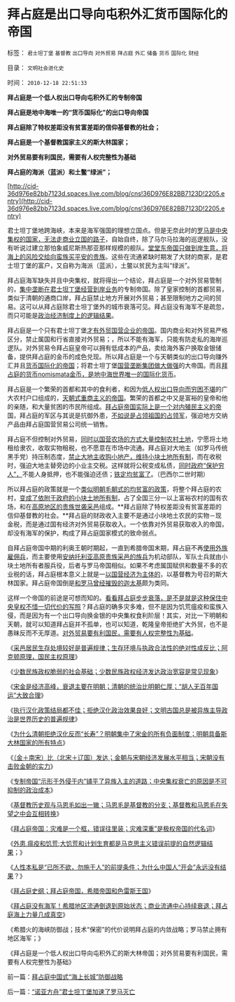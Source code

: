 # 拜占庭是出口导向屯积外汇货币国际化的帝国

标签： `君士坦丁堡` `基督教` `出口导向` `对外贸易` `拜占庭` `外汇` `储备` `货币` `国际化` `财经` 

目录： `文明社会进化史`

时间： `2010-12-18 22:51:33`

**拜占庭是一个低人权出口导向屯积外汇的专制帝国**

**拜占庭是地中海唯一的“货币国际化”的出口导向帝国**

**拜占庭除了特权差距没有贫富差距的信仰基督教的社会；**

**拜占庭是一个基督教国家主义的斯大林国家；**

**对外贸易要有利国民，需要有人权完整性为基础**

**拜占庭的海派（蓝派）和土鳖“绿派”；**

[http://cid-36d976e82bb7123d.spaces.live.com/blog/cns!36D976E82BB7123D!2205.entry](http://cid-36d976e82bb7123d.spaces.live.com/blog/cns!36D976E82BB7123D!2205.entry)

君士坦丁堡地跨海峡，本来是海军强国的理想立国点。但是无奈此时的[罗马是中央集权的国家，无法走商业立国的路子](../../../2010/11/10/罗马崩溃是基督教入主的代价.md)，自始自终，除了马尔马拉海的巡逻舰队，没有听说过建立那怕象威尼斯热那亚那样规模的舰队。[堂堂东帝国只做到岸生意，将海上的风险交给向蛮族买平安的贵族](../../../2009/4/7/谁主张谁维护的现代国际法；海洋法的利益声明.md)。这些在流通紧缺时期发了大财的商家，是君士坦丁堡的富户，又自称为海派（蓝派），土鳖以贫民为主叫“绿派”。

拜占庭海军缺失并且中央集权，就将得出一个结论，拜占庭是一个对外贸易管制的，[集中垄断在君士坦丁堡经营到岸业务](../../../2009/9/16/国民税负强度要算上行政垄断.md)的专制帝国。除了皇家控制的首都贸易，类似于清朝的通商口岸，拜占庭禁止地方开展对外贸易；甚至限制地方之间的贸易。这可以从拜占庭除君士坦丁堡外的城市衰落可见。拜占庭没有海军不是疏忽，而只可能是[政治经济制度上的逻辑结果](../../../2010/11/23/军事是政治的延伸，罗马帝国自取其败.md)。

拜占庭是一个只有君士坦丁堡[才有外贸国营企业的帝国](../../../2010/10/1/拨乱反正就会有“失去的几十年”——＞比亡国强！.md)。国内商业和对外贸易严格区分，禁止属国和行省直接对外贸易；，所以不能有海军，只能有防走私的海岸巡逻队。对外贸易令拜占庭皇帝可以拥有低成本的产品，卖给海外客户换取金银储备，提供拜占庭的金币的成色兑现。所以拜占庭是一个与天朝类似的出口导向赚外汇并且[货币国际化的帝国](../../../2010/11/29/欧元含金量的不足和蒙代尔的“妙计”；.md)；将君士坦丁堡[国营垄断集团做大做强](../../../2009/7/22/国企是否造大造强的内宅英雄.md)的大帝国。而且[拜占庭的货币nomismata金币，是地中海世界唯一的国际化货币](../../../2009/6/30/人民币国际化可能是中国百姓利益的噩耗.md)。

拜占庭是一个繁荣的首都和其中的食利者，和因为[低人权出口导向而穷困不堪](../../../2010/4/26/低估人民币“贵买贱卖＝全民亏损”.md)的广大农村户口组成的，[天朝式重商主义的帝国](../../../2010/4/26/低估人民币，外汇储备和出口导向讨论目录.md)。繁荣的首都之中又是富裕的皇帝和他的亲随，和大量贫困的市民所组成。[拜占庭帝国实际上是一个对内殖民主义的帝](../../../2009/8/4/国际惯例奴役人民是现代化的必要条件？.md)国，拜占庭的军区与其说是抗御外患，[不如说是占领祖国的占领军](../../../2010/8/15/西方资本主义萌芽了1800年！罗马“祖国占领军”.md)，强迫地方交纳产品由拜占庭国营贸易公司统一销售。

拜占庭不但控制对外贸易，[同时以国营农场的方式大量控制农村土地](../../../2009/8/14/计划经济的划拨是寻租腐败之源.md)，宁愿将土地租给隶农，收取实物租税，也不愿意在市场中流通。拜占庭对大地主（如罗马传统黑手党）持压制态度，[禁止大地主收购小地产，维持小块土地所有制](../../../2008/10/14/新土改对付“官民二元”，只有好心才能办坏事.md)，而在收税时，强迫大地主替旁边的小业主交税。这样就将公税变成私债，[同时政府“保护穷人”，](../../../2009/10/13/两千年社稷延寿之九字真言.md)不能人身抵押，也不能强迫还债；[铁定均贫富了](../../../2009/8/26/水洗一般均贫富的天堂.md)。（巴西尔二世时期）

所以拜占庭的政策就是一个[类似明朝毛朝式的均贫富的政策](../../../2007/10/26/不要要平均主义作为加税的理由.md)，将整个拜占庭的农村，[变成了依附于政府的小块土地所有制](../../../2010/5/26/古埃及社会对技术排斥似中国印度.md)，占了全国三分一以上富裕农村的国有农场，和在[高原地区的贵族世袭采邑](../../../2010/11/24/空降比采邑制伤害大；地方主义的积极性；.md)组成。**拜占庭除了特权差距没有贫富差距的信仰基督教的社会。**拜占庭的财政收入主要不是通过小块地土农民的实物－现金税，而是通过国有经济对外贸易获取收入。一个依靠对外贸易获取收入的帝国，却没有海军的保护，构成了拜占庭国家模式的致命弱点。

自拜占庭帝国中期的利奥王朝时期起，一直到希腊帝国末期，拜占庭不再[使用外族雇佣兵](../../../2010/9/4/罗马皇帝的民族主义面子战争.md)，而主要使用[安纳托利亚高原贵族采邑的族兵](../../../2010/11/5/罗马与美式民主有何不同？公侯伯子男贵族何来？.md)为机动部队，军队士兵就由小块土地所有者服兵役，后者与罗马帝国相似。如果不考虑属国赋供和数量不多的农业税的话，拜占庭根本意义上就是一[以国营经济为主体的](../../../2010/3/29/私有化改革过程会有GDP低迷滞胀的过程.md)，以基督教为号召的斯大林国家。拜占庭帝国倒是[和罗马曾经摧毁的迦太基](../../../2008/9/7/为什么统一地中海世界是罗马而不是迦太基.md)颇为类同。

这样一个帝国的前途是可想而知的。[看看拜占庭步步衰落，是不是就是这种保住中央皇权不惜一切代价的写照](../../../2010/9/24/罗马帝国的兴亡和内敛特性.md)？拜占庭的确多灾多难，但不是因为饥荒瘟疫和蛮族入侵，而是因为有一个出口导向换金银的中央集权食利阶层！其实，对比一下明朝和天朝，就可以知道拜占庭并不孤单，也可以知道，乾隆皇帝拒绝扩大外贸，也不是愚昧反而不无厚道。[对外贸易要有利国民，需要有人权完整性为基础](../../../2010/1/24/人权完整性对国家利益的价值.md)。

《[采邑居民生存处境较好是普遍规律；生存环境与执政合法性的绝对性成反比；阿克顿原理，国民主权原理](../../../2010/12/14/采邑和皇权，阿克顿勋爵和国民主权原理.md)》

《[少数民族政权脆弱的社会基础；少数民族政权经济发达政治宽容是常见现象](../../../2010/12/14/少数民族政权脆弱的政治基础和相对宽容的现象.md)》

《[宋金是经济高峰，衰退主要在明朝；清朝的统治比明朝仁厚；“胡人无百年国运”大致合理](../../../2010/12/15/宋金是经济高峰,“胡人无百年国运”大致合理.md)》

《[执行汉化政策结局都不佳；拒绝汉化政治效果良好；文明古国总是被异族主导政治是世界历史的普遍规律](../../../2010/12/15/北魏汉化速亡；金辽满清拒绝汉化反而长寿？.md)》

《[为什么清朝拒绝汉化反而“长寿”？明朝集中了宋金的所有负面制度；明朝具备斯大林国家的所有特点](../../../2010/12/15/明朝集中了宋金所有负面制度，清朝拒绝汉化.md)》

《[（金＋南宋）比（北宋＋辽国）发达；金朝与宋朝经济发展水平相当；宋朝没有击败金朝的实力](../../../2010/12/16/金朝与宋朝经济发展水平大致相当.md)》

《[专制帝国“示形于外侵于内”铺平了异族入主的道路；中央集权衰亡的原因是不可抑制的政治成本](../../../2010/12/16/中央集权帝国被少数民族灭亡是历史规律.md)》

《[基督教历史观与马恩毛如出一辙；马恩毛是基督教的分支；基督教和马恩毛在失望之中会互相转换](../../../2010/12/16/马克思主义是基督教分支；基督教是原始斯大林政党.md)》

《[拜占庭帝国：灾难是一个框，错误往里装；灾难深重”是极权帝国的代名词](../../../2010/12/16/“灾难深重”意味着社会腐朽.md)》

《[外患,瘟疫和饥荒;大饥荒和计划生育都是马克思主义错误前提的自然逻辑结果](../../../2010/12/17/计划生育相当于一场严重的战争损失.md)；》

《[人性本私是“已所不欲，勿施于人”的前提条件；为什么中国人“开会”永远没有结果](../../../2010/12/17/为什么中国人“开会”永远没有结果？.md)？》

《[拜占庭史纲；拜占庭帝国，希腊帝国和色雷斯王国](../../../2010/12/17/拜占庭帝国，希腊帝国和色雷斯王国.md)》

《[拜占庭没有海军！希腊地区流通倒退到原始状态；商业流通中心持续衰退；拜占庭海上力量几成真空](../../../2010/12/18/拜占庭没有海军！商业流通中心持续衰退!.md)》

《希腊火的海峡防御战；技术“保密”的代价说明拜占庭的内敛战略；罗马禁止拥有地区海军；》

《拜占庭是一个低人权出口导向屯积外汇的斯大林帝国；对外贸易要有利国民，需要有人权完整性为基础》



前一篇：[拜占庭中国式“海上长城”防御战略](../../../2010/12/18/拜占庭中国式“海上长城”防御战略.md)

后一篇：[“诺亚方舟”君士坦丁堡加速了罗马灭亡](../../../2010/12/18/“诺亚方舟”君士坦丁堡加速了罗马灭亡.md)
